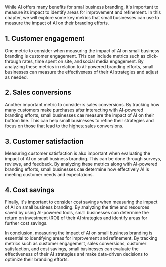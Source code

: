 

While AI offers many benefits for small business branding, it's important to measure its impact to identify areas for improvement and refinement. In this chapter, we will explore some key metrics that small businesses can use to measure the impact of AI on their branding efforts.

## 1. Customer engagement

One metric to consider when measuring the impact of AI on small business branding is customer engagement. This can include metrics such as click-through rates, time spent on site, and social media engagement. By analyzing these metrics in relation to AI-powered branding efforts, small businesses can measure the effectiveness of their AI strategies and adjust as needed.

## 2. Sales conversions

Another important metric to consider is sales conversions. By tracking how many customers make purchases after interacting with AI-powered branding efforts, small businesses can measure the impact of AI on their bottom line. This can help small businesses to refine their strategies and focus on those that lead to the highest sales conversions.

## 3. Customer satisfaction

Measuring customer satisfaction is also important when evaluating the impact of AI on small business branding. This can be done through surveys, reviews, and feedback. By analyzing these metrics along with AI-powered branding efforts, small businesses can determine how effectively AI is meeting customer needs and expectations.

## 4. Cost savings

Finally, it's important to consider cost savings when measuring the impact of AI on small business branding. By analyzing the time and resources saved by using AI-powered tools, small businesses can determine the return on investment (ROI) of their AI strategies and identify areas for further cost savings.

In conclusion, measuring the impact of AI on small business branding is essential to identifying areas for improvement and refinement. By tracking metrics such as customer engagement, sales conversions, customer satisfaction, and cost savings, small businesses can evaluate the effectiveness of their AI strategies and make data-driven decisions to optimize their branding efforts.
